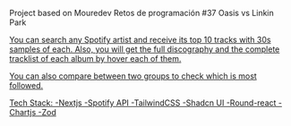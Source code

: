 Project based on Mouredev Retos de programación #37 Oasis vs Linkin Park
<a href url='https://github.com/mouredev/roadmap-retos-programacion/blob/main/Roadmap/37%20-%20OASIS%20VS%20LINKIN%20PARK/ejercicio.md' />

You can search any Spotify artist and receive its top 10 tracks with 30s samples of each. Also, you will get the full discography and the complete tracklist of each album by hover each of them. 

You can also compare between two groups to check which is most followed. 

Tech Stack: 
-Nextjs
-Spotify API
-TailwindCSS
-Shadcn UI
-Round-react 
-Chartjs
-Zod
